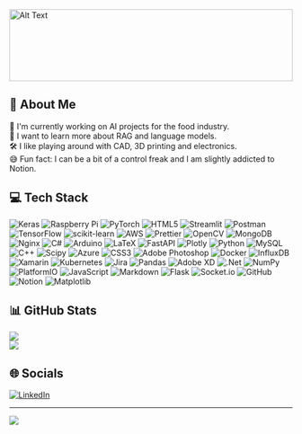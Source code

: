 <img src="https://i.pinimg.com/originals/1d/30/b5/1d30b5a0c298c02edaf2f501b22a6587.gif" alt="Alt Text" style="width:100%; height:128px; overflow: hidden; object-fit: cover;">

## 💫 About Me

🚀 I'm currently working on AI projects for the food industry.<br>
🌱 I want to learn more about RAG and language models.<br>
🛠️ I like playing around with CAD, 3D printing and electronics.<br>
😅 Fun fact: I can be a bit of a control freak and I am slightly addicted to Notion.

## 💻 Tech Stack

![Keras](https://img.shields.io/badge/Keras-%23D00000.svg?style=for-the-badge&logo=Keras&logoColor=white)
![Raspberry Pi](https://img.shields.io/badge/-Raspberry_Pi-C51A4A?style=for-the-badge&logo=Raspberry-Pi)
![PyTorch](https://img.shields.io/badge/PyTorch-%23EE4C2C.svg?style=for-the-badge&logo=PyTorch&logoColor=white)
![HTML5](https://img.shields.io/badge/html5-%23E34F26.svg?style=for-the-badge&logo=html5&logoColor=white)
![Streamlit](https://img.shields.io/badge/Streamlit-%23FE4B4B.svg?style=for-the-badge&logo=streamlit&logoColor=white)
![Postman](https://img.shields.io/badge/Postman-FF6C37?style=for-the-badge&logo=postman&logoColor=white)
![TensorFlow](https://img.shields.io/badge/TensorFlow-%23FF6F00.svg?style=for-the-badge&logo=TensorFlow&logoColor=white)
![scikit-learn](https://img.shields.io/badge/scikit--learn-%23F7931E.svg?style=for-the-badge&logo=scikit-learn&logoColor=white)
![AWS](https://img.shields.io/badge/AWS-%23FF9900.svg?style=for-the-badge&logo=amazon-aws&logoColor=white)
![Prettier](https://img.shields.io/badge/prettier-%23F7B93E.svg?style=for-the-badge&logo=prettier&logoColor=black)
![OpenCV](https://img.shields.io/badge/opencv-%23white.svg?style=for-the-badge&logo=opencv&logoColor=white)
![MongoDB](https://img.shields.io/badge/MongoDB-%234ea94b.svg?style=for-the-badge&logo=mongodb&logoColor=white)
![Nginx](https://img.shields.io/badge/nginx-%23009639.svg?style=for-the-badge&logo=nginx&logoColor=white)
![C#](https://img.shields.io/badge/c%23-%23239120.svg?style=for-the-badge&logo=csharp&logoColor=white)
![Arduino](https://img.shields.io/badge/-Arduino-00979D?style=for-the-badge&logo=Arduino&logoColor=white)
![LaTeX](https://img.shields.io/badge/latex-%23008080.svg?style=for-the-badge&logo=latex&logoColor=white)
![FastAPI](https://img.shields.io/badge/FastAPI-005571?style=for-the-badge&logo=fastapi)
![Plotly](https://img.shields.io/badge/Plotly-%233F4F75.svg?style=for-the-badge&logo=plotly&logoColor=white)
![Python](https://img.shields.io/badge/python-3670A0?style=for-the-badge&logo=python&logoColor=ffdd54)
![MySQL](https://img.shields.io/badge/mysql-4479A1.svg?style=for-the-badge&logo=mysql&logoColor=white)
![C++](https://img.shields.io/badge/c++-%2300599C.svg?style=for-the-badge&logo=c%2B%2B&logoColor=white)
![Scipy](https://img.shields.io/badge/SciPy-%230C55A5.svg?style=for-the-badge&logo=scipy&logoColor=%white)
![Azure](https://img.shields.io/badge/azure-%230072C6.svg?style=for-the-badge&logo=microsoftazure&logoColor=white)
![CSS3](https://img.shields.io/badge/css3-%231572B6.svg?style=for-the-badge&logo=css3&logoColor=white)
![Adobe Photoshop](https://img.shields.io/badge/adobe%20photoshop-%2331A8FF.svg?style=for-the-badge&logo=adobe%20photoshop&logoColor=white)
![Docker](https://img.shields.io/badge/docker-%230db7ed.svg?style=for-the-badge&logo=docker&logoColor=white)
![InfluxDB](https://img.shields.io/badge/InfluxDB-22ADF6?style=for-the-badge&logo=InfluxDB&logoColor=white)
![Xamarin](https://img.shields.io/badge/Xamarin-3199DC?style=for-the-badge&logo=xamarin&logoColor=white)
![Kubernetes](https://img.shields.io/badge/kubernetes-%23326ce5.svg?style=for-the-badge&logo=kubernetes&logoColor=white)
![Jira](https://img.shields.io/badge/jira-%230A0FFF.svg?style=for-the-badge&logo=jira&logoColor=white)
![Pandas](https://img.shields.io/badge/pandas-%23150458.svg?style=for-the-badge&logo=pandas&logoColor=white)
![Adobe XD](https://img.shields.io/badge/Adobe%20XD-470137?style=for-the-badge&logo=Adobe%20XD&logoColor=#FF61F6)
![.Net](https://img.shields.io/badge/.NET-5C2D91?style=for-the-badge&logo=.net&logoColor=white)
![NumPy](https://img.shields.io/badge/numpy-%23013243.svg?style=for-the-badge&logo=numpy&logoColor=white)
![PlatformIO](https://img.shields.io/badge/PlatformIO-%23222.svg?style=for-the-badge&logo=platformio&logoColor=%23f5822a)
![JavaScript](https://img.shields.io/badge/javascript-%23323330.svg?style=for-the-badge&logo=javascript&logoColor=%23F7DF1E)
![Markdown](https://img.shields.io/badge/markdown-%23000000.svg?style=for-the-badge&logo=markdown&logoColor=white)
![Flask](https://img.shields.io/badge/flask-%23000.svg?style=for-the-badge&logo=flask&logoColor=white)
![Socket.io](https://img.shields.io/badge/Socket.io-black?style=for-the-badge&logo=socket.io&badgeColor=010101)
![GitHub](https://img.shields.io/badge/github-%23121011.svg?style=for-the-badge&logo=github&logoColor=white)
![Notion](https://img.shields.io/badge/Notion-%23000000.svg?style=for-the-badge&logo=notion&logoColor=white)
![Matplotlib](https://img.shields.io/badge/Matplotlib-%23ffffff.svg?style=for-the-badge&logo=Matplotlib&logoColor=black)

## 📊 GitHub Stats

![](https://github-readme-stats.vercel.app/api/top-langs/?username=huyghebaertthomas&theme=dark&hide_border=true&include_all_commits=true&count_private=true&layout=compact)<br>
![](https://github-contributor-stats.vercel.app/api?username=huyghebaertthomas&limit=5&theme=dark&combine_all_yearly_contributions=true&hide_border=true)

## 🌐 Socials

[![LinkedIn](https://img.shields.io/badge/LinkedIn-%230077B5.svg?logo=linkedin&logoColor=white)](https://www.linkedin.com/in/thomas-huyghebaert-b84000264/)

---

[![](https://visitcount.itsvg.in/api?id=huyghebaertthomas&icon=5&color=0)](https://visitcount.itsvg.in)

<!-- Proudly created with GPRM ( https://gprm.itsvg.in ) -->
